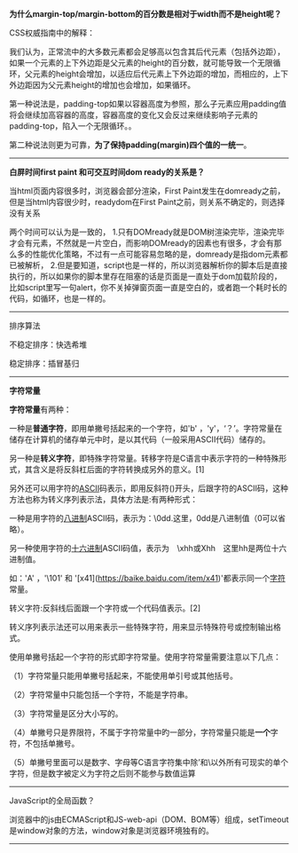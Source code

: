 



**为什么margin-top/margin-bottom的百分数是相对于width而不是height呢？**

CSS权威指南中的解释：

我们认为，正常流中的大多数元素都会足够高以包含其后代元素（包括外边距），如果一个元素的上下外边距是父元素的height的百分数，就可能导致一个无限循环，父元素的height会增加，以适应后代元素上下外边距的增加，而相应的，上下外边距因为父元素height的增加也会增加，如果循环。

第一种说法是，padding-top如果以容器高度为参照，那么子元素应用padding值将会继续加高容器的高度，容器高度的变化又会反过来继续影响子元素的padding-top，陷入一个无限循环。。

第二种说法则更为可靠，**为了保持padding(margin)四个值的一统一**。

------

**白屏时间first paint 和可交互时间dom ready的关系是？**

当html页面内容很多时，浏览器会部分渲染，First Paint发生在domready之前，但是当html内容很少时，readydom在First Paint之前，则关系不确定的，则选择没有关系

两个时间可以认为是一致的，
1.只有DOMready就是DOM树渲染完毕，渲染完毕才会有元素，不然就是一片空白，而影响DOMready的因素也有很多，才会有那么多的性能优化策略，不过有一点可能容易忽略的是，domready是指dom元素都已被解析，
2.但是要知道，script也是一样的，所以浏览器解析你的脚本后是直接执行的，所以如果你的脚本里存在阻塞的话是页面是一直处于dom加载阶段的，比如script里写一句alert，你不关掉弹窗页面一直是空白的，或者跑一个耗时长的代码，如循环，也是一样的。

------

排序算法

不稳定排序：快选希堆

稳定排序：插冒基归



------

**字符常量**

**字符常量**有两种：

一种是**普通字符**，即用单撇号括起来的一个字符，如'b' ，'y'，‘？’。字符常量在储存在计算机的储存单元中时，是以其代码（一般采用ASCII代码）储存的。

另一种是**转义字符**，即特殊字符常量。转移字符是C语言中表示字符的一种特殊形式，其含义是将反斜杠后面的字符转换成另外的意义。[1] 

另外还可以用字符的[ASCII](https://baike.baidu.com/item/ASCII)码表示，即用反斜符(\)开头，后跟字符的ASCII码，这种方法也称为转义序列表示法，具体方法是:有两种形式：

一种是用字符的[八进制](https://baike.baidu.com/item/八进制)ASCII码，表示为：\0dd.这里，0dd是八进制值（0可以省略）。

另一种使用字符的[十六进制](https://baike.baidu.com/item/十六进制)ASCII码值，表示为　\xhh或Xhh　这里hh是两位十六进制值。

如：'A' ，'\101' 和 '\[x41](https://baike.baidu.com/item/x41)'都表示同一个[字符](https://baike.baidu.com/item/字符)常量。

转义字符:反斜线后面跟一个字符或一个代码值表示。[2] 

转义序列表示法还可以用来表示一些特殊字符，用来显示特殊符号或控制输出格式。

使用单撇号括起一个字符的形式即字符常量。使用字符常量需要注意以下几点：

（1）字符常量只能用单撇号括起来，不能使用单引号或其他括号。

（2）字符常量中只能包括一个字符，不能是字符串。

（3）字符常量是区分大小写的。

（4）单撇号只是界限符，不属于字符常量中旳一部分，字符常量只能是**一个**字符，不包括单撇号。

（5）单撇号里面可以是数字、字母等C语言字符集中除’和\以外所有可现实的单个字符，但是数字被定义为字符之后则不能参与数值运算

------

JavaScript的全局函数？

浏览器中的js由ECMAScript和JS-web-api（DOM、BOM等）组成，setTimeout是window对象的方法，window对象是浏览器环境独有的。



------

